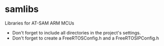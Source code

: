 # samlibs
Libraries for AT-SAM ARM MCUs

- Don't forget to include all directories in the project's settings.
- Don't forget to create a FreeRTOSConfig.h and a FreeRTOSIPConfig.h
